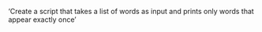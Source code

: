 ‘Create a script that takes a list of words as input and prints only words that appear exactly once’
